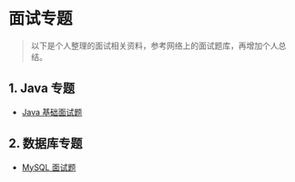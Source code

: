 # 面试专题

> 以下是个人整理的面试相关资料，参考网络上的面试题库，再增加个人总结。

## 1. Java 专题

<ul class="docs">
  <li><a href="#/98-面试手册/01-Java基础面试题">Java 基础面试题</a></li>
</ul>

## 2. 数据库专题

<ul class="docs">
  <li><a href="#/98-面试手册/数据库/面试题-MySQL">MySQL 面试题</a></li>
</ul>
